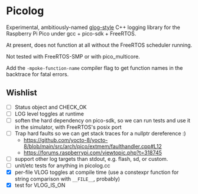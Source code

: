 # Picolog

Experimental, ambitiously-named [glog-style](https://github.com/google/glog) C++ logging library for the Raspberry Pi Pico under gcc + pico-sdk + FreeRTOS.

At present, does not function at all without the FreeRTOS scheduler running.

Not tested with FreeRTOS-SMP or with pico_multicore.

Add the `-mpoke-function-name` compiler flag to get function names in the backtrace for fatal errors.

## Wishlist

- [ ] Status object and CHECK_OK
- [ ] LOG level toggles at runtime
- [ ] soften the hard dependency on pico-sdk, so we can run tests and use it in the simulator, with FreeRTOS's posix port
- [ ] Trap hard faults so we can get stack traces for a nullptr dereference :)
  - https://github.com/yocto-8/yocto-8/blob/main/src/arch/pico/extmem/faulthandler.cpp#L12
  - https://forums.raspberrypi.com/viewtopic.php?t=318745
- [ ] support other log targets than stdout, e.g. flash, sd, or custom.
- [ ] unit/etc tests for anything in picolog.cc
- [x] per-file VLOG toggles at compile time (use a constexpr function for string comparison with `__FILE__`, probably)
- [x] test for VLOG_IS_ON
